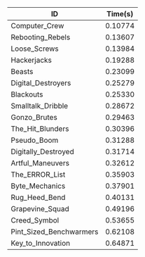 |ID|Time(s)|
|-|-|
|Computer_Crew|0.10774|
|Rebooting_Rebels|0.13607|
|Loose_Screws|0.13984|
|Hackerjacks|0.19288|
|Beasts|0.23099|
|Digital_Destroyers|0.25279|
|Blackouts|0.25330|
|Smalltalk_Dribble|0.28672|
|Gonzo_Brutes|0.29463|
|The_Hit_Blunders|0.30396|
|Pseudo_Boom|0.31288|
|Digitally_Destroyed|0.31714|
|Artful_Maneuvers|0.32612|
|The_ERROR_List|0.35903|
|Byte_Mechanics|0.37901|
|Rug_Heed_Bend|0.40131|
|Grapevine_Squad|0.49196|
|Creed_Symbol|0.53655|
|Pint_Sized_Benchwarmers|0.62108|
|Key_to_Innovation|0.64871|
